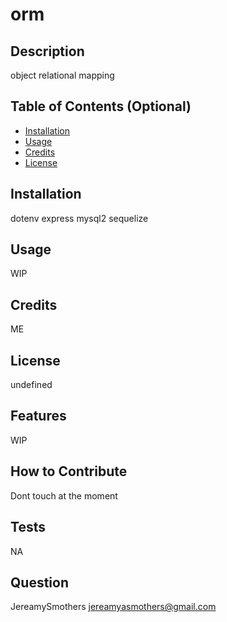 # orm

## Description
object relational mapping 

## Table of Contents (Optional)

- [Installation](#installation)
- [Usage](#usage)
- [Credits](#credits)
- [License](#license)

## Installation
dotenv express mysql2 sequelize

## Usage
WIP

## Credits
ME

## License
undefined

## Features
WIP

## How to Contribute
Dont touch at the moment

## Tests
NA

## Question
JereamySmothers
jereamyasmothers@gmail.com

  